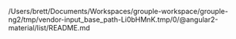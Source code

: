 /Users/brett/Documents/Workspaces/grouple-workspace/grouple-ng2/tmp/vendor-input_base_path-Li0bHMnK.tmp/0/@angular2-material/list/README.md